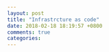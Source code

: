 ```yaml
---
layout: post
title: "Infrastrcture as code"
date: 2018-02-18 18:19:57 +0800
comments: true
categories: 
---
```

